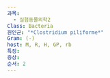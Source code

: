 ```yaml
---
과목:
  - 실험동물의학2
Class: Bacteria
원인균: "*Clostridium piliforme*"
Gram: (-)
host: M, R, H, GP, rb
특징: 
증상: 
순서: 2
---
```

